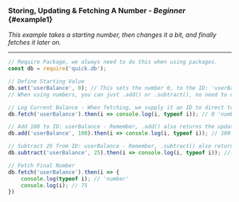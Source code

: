 ### Storing, Updating & Fetching A Number - _Beginner_ {#example1}

_This example takes a starting number, then changes it a bit, and finally fetches it later on._

---

```js
// Require Package, we always need to do this when using packages.
const db = require('quick.db');

// Define Starting Value
db.set('userBalance', 0); // This sets the number 0, to the ID: 'userBalance', so it can be fetched using the ID later on.
// When using numbers, you can just .add() or .subtract(), no need to define it as 0 first

// Log Current Balance - When fetching, we supply it an ID to direct to the associated data.
db.fetch('userBalance').then(i => console.log(i, typeof i)); // 0 'number'

// Add 100 to ID: userBalance - Remember, .add() also returns the updated object
db.add('userBalance', 100).then(i => console.log(i, typeof i)); // 100 'number'

// Subtract 25 from ID: userBalance - Remember, .subtract() also returns the updated object
db.subtract('userBalance', 25).then(i => console.log(i, typeof i)); // 75 'number'

// Fetch Final Number
db.fetch('userBalance').then(i => {
    console.log(typeof i); // 'number'
    console.log(i); // 75
})
```



